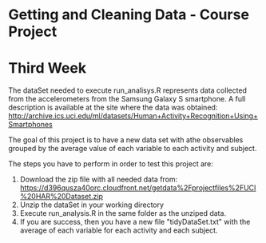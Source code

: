 Getting and Cleaning Data - Course Project
============

# Third Week 
The dataSet needed to execute run_analisys.R represents data collected from the accelerometers from the Samsung Galaxy S smartphone. A full description is available at the site where the data was obtained: 
http://archive.ics.uci.edu/ml/datasets/Human+Activity+Recognition+Using+Smartphones 

The goal of this project is to have a new data set with athe observables grouped by the average value of each variable to each activity and subject.

The steps you have to perform in order to test this project are:

1. Download the zip file with all needed data from: https://d396qusza40orc.cloudfront.net/getdata%2Fprojectfiles%2FUCI%20HAR%20Dataset.zip 
2. Unzip the dataSet in your working directory
3. Execute run_analysis.R in the same folder as the unziped data.
4. If you are success, then you have a new file "tidyDataSet.txt" with the  average of each variable for each activity and each subject.
